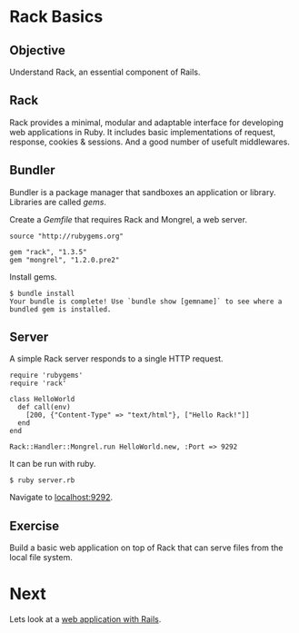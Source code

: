 Rack Basics
===========

Objective
---------

Understand Rack, an essential component of Rails.

Rack
----

Rack provides a minimal, modular and adaptable interface for developing web applications in Ruby. 
It includes basic implementations of request, response, cookies & sessions. And a good number of usefult middlewares.

Bundler
-------

Bundler is a package manager that sandboxes an application or library. Libraries are called *gems*. 

Create a *Gemfile* that requires Rack and Mongrel, a web server.

    source "http://rubygems.org"

    gem "rack", "1.3.5"
    gem "mongrel", "1.2.0.pre2"

Install gems.

    $ bundle install
    Your bundle is complete! Use `bundle show [gemname]` to see where a bundled gem is installed.

Server
------

A simple Rack server responds to a single HTTP request.

    require 'rubygems'
    require 'rack'

    class HelloWorld
      def call(env)
        [200, {"Content-Type" => "text/html"}, ["Hello Rack!"]]
      end
    end

    Rack::Handler::Mongrel.run HelloWorld.new, :Port => 9292

It can be run with ruby.

    $ ruby server.rb

Navigate to [localhost:9292](http://localhost:9292/).

Exercise
--------

Build a basic web application on top of Rack that can serve files from the local file system.

Next
====

Lets look at a [web application with Rails](7-rails-basics.md).

